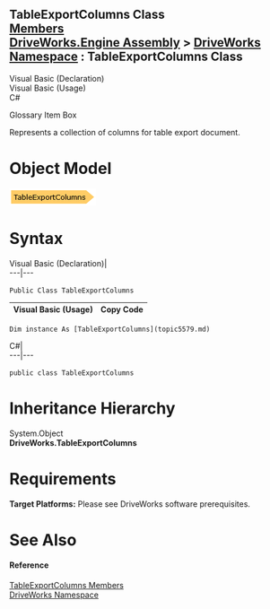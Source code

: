 TableExportColumns Class   
[Members](topic5580.md)   
[DriveWorks.Engine Assembly](topic2156.md) > [DriveWorks Namespace](topic2159.md) : TableExportColumns Class  
---  
  
Visual Basic (Declaration)    
Visual Basic (Usage)    
C# 

Glossary Item Box

Represents a collection of columns for table export document. 

# Object Model

![](dotnetdiagramimages/image280.png)

# Syntax

Visual Basic (Declaration)|   
---|---  
      
    
    Public Class TableExportColumns   
  
Visual Basic (Usage)| Copy Code  
---|---  
      
    
    Dim instance As [TableExportColumns](topic5579.md)  
  
C#|   
---|---  
      
    
    public class TableExportColumns   
  
# Inheritance Hierarchy

System.Object  
**DriveWorks.TableExportColumns**  


# Requirements

**Target Platforms:** Please see DriveWorks software prerequisites.

# See Also

#### Reference

[TableExportColumns Members](topic5580.md)   
[DriveWorks Namespace](topic2159.md)


